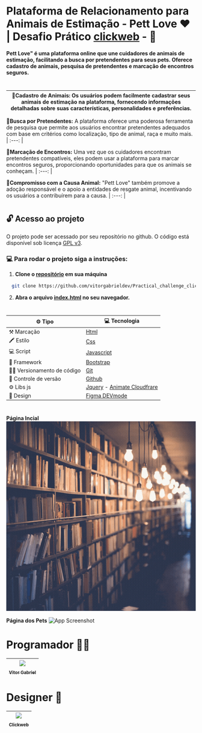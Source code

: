 # Plataforma de Relacionamento para Animais de Estimação - Pett Love ❤ | Desafio Prático [clickweb](https://clickweb.com.br/) -  💼

**Pett Love" é uma plataforma online que une cuidadores de animais de estimação, facilitando a busca por pretendentes para seus pets. Oferece cadastro de animais, pesquisa de pretendentes e marcação de encontros seguros.**

#


| **🐶Cadastro de Animais:** Os usuários podem facilmente cadastrar seus animais de estimação na plataforma, fornecendo informações detalhadas sobre suas características, personalidades e preferências.
| :---: |

**🐷Busca por Pretendentes:** A plataforma oferece uma poderosa ferramenta de pesquisa que permite aos usuários encontrar pretendentes adequados com base em critérios como localização, tipo de animal, raça e muito mais.
| :---: |

**🐠Marcação de Encontros:** Uma vez que os cuidadores encontram pretendentes compatíveis, eles podem usar a plataforma para marcar encontros seguros, proporcionando oportunidades para que os animais se conheçam.
| :---: |

**🐢Compromisso com a Causa Animal:** "Pett Love" também promove a adoção responsável e o apoio a entidades de resgate animal, incentivando os usuários a contribuírem para a causa.
| :---: |

#

## 🔓 Acesso ao projeto

O projeto pode ser acessado por seu repositório no github. O código está disponível sob licença [GPL v3](https://github.com/leonardossrocha/projeto-CadEndereco/blob/master/LICENSE).

### 💻 Para rodar o projeto siga a instruções:

1. **Clone o [repositório](https://github.com/vitorgabrieldev/Practical_challenge_clickWeb-Pett_Love) em sua máquina**
``` bash
  git clone https://github.com/vitorgabrieldev/Practical_challenge_clickWeb-Pett_Love
```

2. **Abra o arquivo [index.html](https://pt.wikipedia.org/wiki/Index.html) no seu navegador.**

#

| ⚙ Tipo | 💻 Tecnologia |
|--------|------|
| ⚒ Marcação | [Html](https://developer.mozilla.org/pt-BR/docs/Web/HTML) |
| 🖍 Estilo | [Css](https://developer.mozilla.org/pt-BR/docs/Web/CSS) |
| 💻 Script | [Javascript](https://developer.mozilla.org/pt-BR/docs/Web/JavaScript) |
| 📝 Framework | [Bootstrap](https://getbootstrap.com/docs/5.3/getting-started/introduction/) |
| 👨‍💻 Versionamento de código | [Git](https://git-scm.com/docs) | 
| 🔂 Controle de versão | [Github](https://docs.github.com/pt) | 
| ⚙ Libs js | [Jquery](https://jquery.com/) - [Animate Cloudfrare](https://cdnjs.com/libraries/animate.css)|
| 📱 Design | [Figma DEVmode](https://www.figma.com/dev-mode/) |

#

**Página Incial**
![App Screenshot](https://raw.githubusercontent.com/vitorgabrieldev/imgs_readmes/main/Design%20sem%20nome.gif)

**Página dos Pets**
![App Screenshot](https://github.com/vitorgabrieldev/imgs_readmes/blob/main/Design%20sem%20nome%20(1).gif?raw=true)

#

# Programador 👨‍💻

| [<img loading="lazy" src="https://avatars.githubusercontent.com/u/106203763?v=4" width=95><br><sub>Vitor Gabriel</sub>](https://github.com/vitorgabrieldev)
| :---: |

# Designer 📲

| [<img loading="lazy" src="https://avatars.githubusercontent.com/u/5519736?s=200&v=4" width=95><br><sub>Clickweb</sub>](https://github.com/Clickweb)
| :---: |
